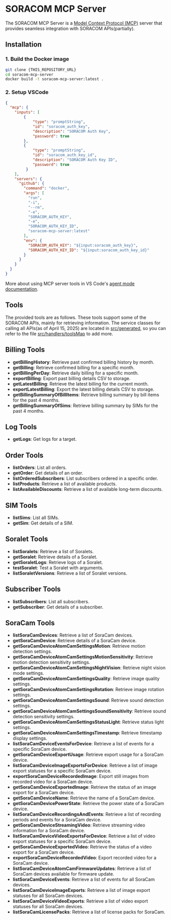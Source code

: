 # SORACOM MCP Server

The SORACOM MCP Server is a [Model Context Protocol (MCP)](https://modelcontextprotocol.io/introduction) server that provides seamless integration with SORACOM APIs(partially).

## Installation

### 1. Build the Docker image

```bash
git clone {THIS_REPOSITORY_URL}
cd soracom-mcp-server
docker build -t soracom-mcp-server:latest .
```

### 2. Setup VSCode

```json
{
  "mcp": {
    "inputs": [
        {
            "type": "promptString",
            "id": "soracom_auth_key",
            "description": "SORACOM Auth Key",
            "password": true
        },
        {
            "type": "promptString",
            "id": "soracom_auth_key_id",
            "description": "SORACOM Auth Key ID",
            "password": true
         }
    ],
    "servers": {
      "github": {
        "command": "docker",
        "args": [
          "run",
          "-i",
          "--rm",
          "-e",
          "SORACOM_AUTH_KEY",
          "-e",
          "SORACOM_AUTH_KEY_ID",
          "soracom-mcp-server:latest"
        ],
        "env": {
          "SORACOM_AUTH_KEY": "${input:soracom_auth_key}",
          "SORACOM_AUTH_KEY_ID": "${input:soracom_auth_key_id}"
        }
      }
    }
  }
}
```

More about using MCP server tools in VS Code's [agent mode documentation](https://code.visualstudio.com/docs/copilot/chat/mcp-servers).

## Tools

The provided tools are as follows. These tools support some of the SORACOM APIs, mainly for retrieving information.
The service classes for calling all APIs(as of April 15, 2025) are located in [src/generated](src/generated), so you can refer to the file [src/handlers/toolsMap](src/handlers/toolsMap) to add more.  

## Billing Tools

- **getBillingHistory**: Retrieve past confirmed billing history by month.
- **getBilling**: Retrieve confirmed billing for a specific month.
- **getBillingPerDay**: Retrieve daily billing for a specific month.
- **exportBilling**: Export past billing details CSV to storage.
- **getLatestBilling**: Retrieve the latest billing for the current month.
- **exportLatestBilling**: Export the latest billing details CSV to storage.
- **getBillingSummaryOfBillItems**: Retrieve billing summary by bill items for the past 4 months.
- **getBillingSummaryOfSims**: Retrieve billing summary by SIMs for the past 4 months.

## Log Tools

- **getLogs**: Get logs for a target.

## Order Tools

- **listOrders**: List all orders.
- **getOrder**: Get details of an order.
- **listOrderedSubscribers**: List subscribers ordered in a specific order.
- **listProducts**: Retrieve a list of available products.
- **listAvailableDiscounts**: Retrieve a list of available long-term discounts.

## SIM Tools

- **listSims**: List all SIMs.
- **getSim**: Get details of a SIM.

## Soralet Tools

- **listSoralets**: Retrieve a list of Soralets.
- **getSoralet**: Retrieve details of a Soralet.
- **getSoraletLogs**: Retrieve logs of a Soralet.
- **testSoralet**: Test a Soralet with arguments.
- **listSoraletVersions**: Retrieve a list of Soralet versions.

## Subscriber Tools

- **listSubscribers**: List all subscribers.
- **getSubscriber**: Get details of a subscriber.

## SoraCam Tools

- **listSoraCamDevices**: Retrieve a list of SoraCam devices.
- **getSoraCamDevice**: Retrieve details of a SoraCam device.
- **getSoraCamDeviceAtomCamSettingsMotion**: Retrieve motion detection settings.
- **getSoraCamDeviceAtomCamSettingsMotionSensitivity**: Retrieve motion detection sensitivity settings.
- **getSoraCamDeviceAtomCamSettingsNightVision**: Retrieve night vision mode settings.
- **getSoraCamDeviceAtomCamSettingsQuality**: Retrieve image quality settings.
- **getSoraCamDeviceAtomCamSettingsRotation**: Retrieve image rotation settings.
- **getSoraCamDeviceAtomCamSettingsSound**: Retrieve sound detection settings.
- **getSoraCamDeviceAtomCamSettingsSoundSensitivity**: Retrieve sound detection sensitivity settings.
- **getSoraCamDeviceAtomCamSettingsStatusLight**: Retrieve status light settings.
- **getSoraCamDeviceAtomCamSettingsTimestamp**: Retrieve timestamp display settings.
- **listSoraCamDeviceEventsForDevice**: Retrieve a list of events for a specific SoraCam device.
- **getSoraCamDeviceExportUsage**: Retrieve export usage for a SoraCam device.
- **listSoraCamDeviceImageExportsForDevice**: Retrieve a list of image export statuses for a specific SoraCam device.
- **exportSoraCamDeviceRecordedImage**: Export still images from recorded video for a SoraCam device.
- **getSoraCamDeviceExportedImage**: Retrieve the status of an image export for a SoraCam device.
- **getSoraCamDeviceName**: Retrieve the name of a SoraCam device.
- **getSoraCamDevicePowerState**: Retrieve the power state of a SoraCam device.
- **listSoraCamDeviceRecordingsAndEvents**: Retrieve a list of recording periods and events for a SoraCam device.
- **getSoraCamDeviceStreamingVideo**: Retrieve streaming video information for a SoraCam device.
- **listSoraCamDeviceVideoExportsForDevice**: Retrieve a list of video export statuses for a specific SoraCam device.
- **getSoraCamDeviceExportedVideo**: Retrieve the status of a video export for a SoraCam device.
- **exportSoraCamDeviceRecordedVideo**: Export recorded video for a SoraCam device.
- **listSoraCamDeviceAtomCamFirmwareUpdates**: Retrieve a list of SoraCam devices available for firmware update.
- **listSoraCamDeviceEvents**: Retrieve a list of events for all SoraCam devices.
- **listSoraCamDeviceImageExports**: Retrieve a list of image export statuses for all SoraCam devices.
- **listSoraCamDeviceVideoExports**: Retrieve a list of video export statuses for all SoraCam devices.
- **listSoraCamLicensePacks**: Retrieve a list of license packs for SoraCam.
